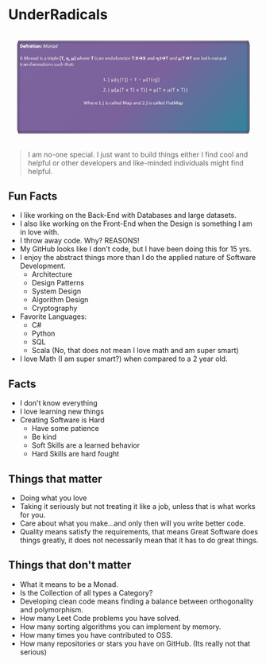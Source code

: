 # UnderRadicals

<p align="center" style="padding: 1rem;">
  <img src="math.jpg" />
</p>

> I am no-one special. I just want to build things either I find cool and helpful or other developers and like-minded individuals might find helpful. 

## Fun Facts
- I like working on the Back-End with Databases and large datasets. 
- I also like working on the Front-End when the Design is something I am in love with. 
- I throw away code. Why? REASONS! 
- My GitHub looks like I don't code, but I have been doing this for 15 yrs.
- I enjoy the abstract things more than I do the applied nature of Software Development. 
  - Architecture
  - Design Patterns
  - System Design
  - Algorithm Design
  - Cryptography
- Favorite Languages:
  - C#
  - Python
  - SQL
  - Scala (No, that does not mean I love math and am super smart)
- I love Math (I am super smart?) when compared to a 2 year old. 

## Facts
- I don't know everything
- I love learning new things
- Creating Software is Hard
  - Have some patience
  - Be kind
  - Soft Skills are a learned behavior
  - Hard Skills are hard fought

## Things that matter
- Doing what you love
- Taking it seriously but not treating it like a job, unless that is what works for you.
- Care about what you make...and only then will you write better code. 
- Quality means satisfy the requirements, that means Great Software does things greatly, it does not necessarily mean that it has to do great things. 

## Things that don't matter
- What it means to be a Monad.
- Is the Collection of all types a Category?
- Developing clean code means finding a balance between orthogonality and polymorphism.
- How many Leet Code problems you have solved.
- How many sorting algorithms you can implement by memory.
- How many times you have contributed to OSS. 
- How many repositories or stars you have on GitHub. (Its really not that serious)
